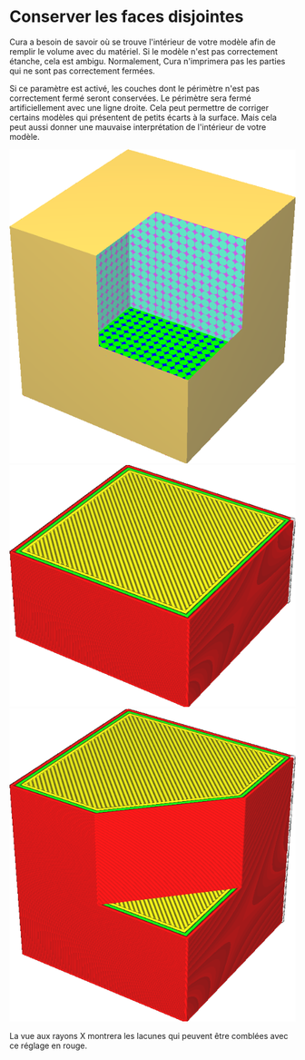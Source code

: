 Conserver les faces disjointes
===

Cura a besoin de savoir où se trouve l'intérieur de votre modèle afin de remplir le volume avec du matériel. Si le modèle n'est pas correctement étanche, cela est ambigu. Normalement, Cura n'imprimera pas les parties qui ne sont pas correctement fermées.

Si ce paramètre est activé, les couches dont le périmètre n'est pas correctement fermé seront conservées. Le périmètre sera fermé artificiellement avec une ligne droite. Cela peut permettre de corriger certains modèles qui présentent de petits écarts à la surface. Mais cela peut aussi donner une mauvaise interprétation de l'intérieur de votre modèle.

![Il manque un coin à ce cube](../../../articles/images/meshfix_keep_open_polygons_shell.png)
![Normalement, les calques qui ne sont pas fermés ne seront pas imprimés](../../../articles/images/meshfix_keep_open_polygons_disabled.png)
![Avec ce paramètre activé, la forme est fermée artificiellement](../../../articles/images/meshfix_keep_open_polygons_enabled.png)

La vue aux rayons X montrera les lacunes qui peuvent être comblées avec ce réglage en rouge.
